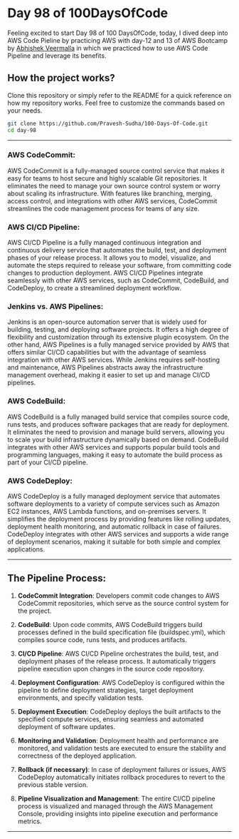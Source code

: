 # Day 98 of 100DaysOfCode

Feeling excited to start Day 98 of 100 DaysOfCode, today, I dived deep into AWS Code Pieline by practicing AWS with day-12 and 13 of AWS Bootcamp by [Abhishek Veermalla](https://youtu.be/n42nFDTkTCI?si=Q0p_0i32ijV8JTJs) in which we practiced how to use AWS Code Pipeline and leverage its benefits.

## How the project works?

Clone this repository or simply refer to the README for a quick reference on how my repository works. Feel free to customize the commands based on your needs.

```bash
git clone https://github.com/Pravesh-Sudha/100-Days-Of-Code.git
cd day-98
```

---

### AWS CodeCommit:

AWS CodeCommit is a fully-managed source control service that makes it easy for teams to host secure and highly scalable Git repositories. It eliminates the need to manage your own source control system or worry about scaling its infrastructure. With features like branching, merging, access control, and integrations with other AWS services, CodeCommit streamlines the code management process for teams of any size.

### AWS CI/CD Pipeline:

AWS CI/CD Pipeline is a fully managed continuous integration and continuous delivery service that automates the build, test, and deployment phases of your release process. It allows you to model, visualize, and automate the steps required to release your software, from committing code changes to production deployment. AWS CI/CD Pipelines integrate seamlessly with other AWS services, such as CodeCommit, CodeBuild, and CodeDeploy, to create a streamlined deployment workflow.

### Jenkins vs. AWS Pipelines:

Jenkins is an open-source automation server that is widely used for building, testing, and deploying software projects. It offers a high degree of flexibility and customization through its extensive plugin ecosystem. On the other hand, AWS Pipelines is a fully managed service provided by AWS that offers similar CI/CD capabilities but with the advantage of seamless integration with other AWS services. While Jenkins requires self-hosting and maintenance, AWS Pipelines abstracts away the infrastructure management overhead, making it easier to set up and manage CI/CD pipelines.

### AWS CodeBuild:

AWS CodeBuild is a fully managed build service that compiles source code, runs tests, and produces software packages that are ready for deployment. It eliminates the need to provision and manage build servers, allowing you to scale your build infrastructure dynamically based on demand. CodeBuild integrates with other AWS services and supports popular build tools and programming languages, making it easy to automate the build process as part of your CI/CD pipeline.

### AWS CodeDeploy:

AWS CodeDeploy is a fully managed deployment service that automates software deployments to a variety of compute services such as Amazon EC2 instances, AWS Lambda functions, and on-premises servers. It simplifies the deployment process by providing features like rolling updates, deployment health monitoring, and automatic rollback in case of failures. CodeDeploy integrates with other AWS services and supports a wide range of deployment scenarios, making it suitable for both simple and complex applications.

---

## The Pipeline Process:

1. **CodeCommit Integration**: Developers commit code changes to AWS CodeCommit repositories, which serve as the source control system for the project.

2. **CodeBuild**: Upon code commits, AWS CodeBuild triggers build processes defined in the build specification file (buildspec.yml), which compiles source code, runs tests, and produces artifacts.

3. **CI/CD Pipeline**: AWS CI/CD Pipeline orchestrates the build, test, and deployment phases of the release process. It automatically triggers pipeline execution upon changes in the source code repository.

4. **Deployment Configuration**: AWS CodeDeploy is configured within the pipeline to define deployment strategies, target deployment environments, and specify validation tests.

5. **Deployment Execution**: CodeDeploy deploys the built artifacts to the specified compute services, ensuring seamless and automated deployment of software updates.

6. **Monitoring and Validation**: Deployment health and performance are monitored, and validation tests are executed to ensure the stability and correctness of the deployed application.

7. **Rollback (if necessary)**: In case of deployment failures or issues, AWS CodeDeploy automatically initiates rollback procedures to revert to the previous stable version.

8. **Pipeline Visualization and Management**: The entire CI/CD pipeline process is visualized and managed through the AWS Management Console, providing insights into pipeline execution and performance metrics.

---
